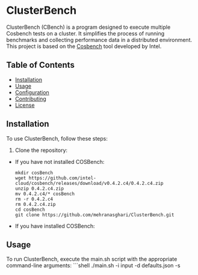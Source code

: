 # ClusterBench
ClusterBench (CBench) is a program designed to execute multiple Cosbench tests on a cluster. It simplifies the process of running benchmarks and collecting performance data in a distributed environment. This project is based on the [Cosbench](https://github.com/intel-cloud/cosbench) tool developed by Intel.

## Table of Contents

- [Installation](#Installation)
- [Usage](#Usage)
- [Configuration](#configuration)
- [Contributing](#contributing)
- [License](#license)

## Installation

To use ClusterBench, follow these steps:

1. Clone the repository:

- If you have not installed COSBench:
     ```shell
     mkdir cosBench
     wget https://github.com/intel-cloud/cosbench/releases/download/v0.4.2.c4/0.4.2.c4.zip
     unzip 0.4.2.c4.zip
     mv 0.4.2.c4/* cosBench
     rm -r 0.4.2.c4
     rm 0.4.2.c4.zip
     cd cosBench
     git clone https://github.com/mehranasghari/ClusterBench.git
     
- If you have installed COSBench:
     

## Usage

To run ClusterBench, execute the main.sh script with the appropriate command-line arguments:
     ```shell
     ./main.sh -i input -d defaults.json -s 
